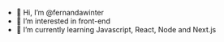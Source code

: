 - 👋 Hi, I’m @fernandawinter
- 👀 I’m interested in front-end
- 🌱 I’m currently learning Javascript, React, Node and Next.js
